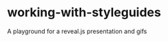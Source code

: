working-with-styleguides
========================

A playground for a reveal.js presentation and gifs
